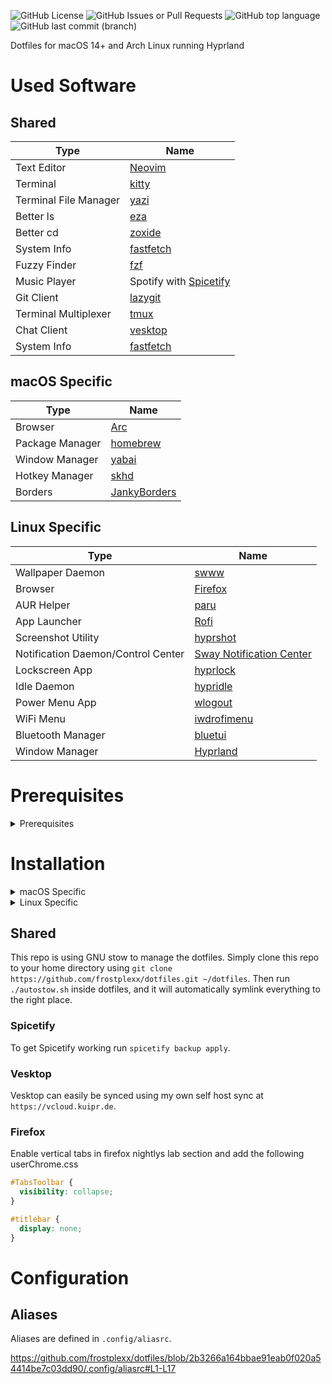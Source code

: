 ![GitHub License](https://img.shields.io/github/license/Frostplexx/dotfiles)
![GitHub Issues or Pull Requests](https://img.shields.io/github/issues/Frostplexx/dotfiles)
![GitHub top language](https://img.shields.io/github/languages/top/Frostplexx/dotfiles)
![GitHub last commit (branch)](https://img.shields.io/github/last-commit/Frostplexx/dotfiles/main)

Dotfiles for macOS 14+ and Arch Linux running Hyprland

# Used Software

## Shared

| Type                  | Name                                                             |
| --------------------- | ---------------------------------------------------------------- |
| Text Editor           | [Neovim](https://neovim.io/)                                     |
| Terminal              | [kitty](sw.kovidgoyal.net/kitty)                                 |
| Terminal File Manager | [yazi](https://github.com/sxyazi/yazi)                           |
| Better ls             | [eza](https://github.com/eza-community/eza)                      |
| Better cd             | [zoxide](https://github.com/ajeetdsouza/zoxide)                  |
| System Info           | [fastfetch](https://github.com/fastfetch-cli/fastfetch)          |
| Fuzzy Finder          | [fzf](https://github.com/junegunn/fzf)                           |
| Music Player          | Spotify with [Spicetify](https://spicetify.app/)                 |
| Git Client            | [lazygit](https://github.com/jesseduffield/lazygit)              |
| Terminal Multiplexer  | [tmux](https://github.com/tmux/tmux/wiki)                        |
| Chat Client           | [vesktop](https://github.com/Vencord/Vesktop?tab=readme-ov-file) |
| System Info           | [fastfetch](https://github.com/fastfetch-cli/fastfetch)          |

## macOS Specific

| Type            | Name                                                       |
| --------------- | ---------------------------------------------------------- |
| Browser         | [Arc](https://arc.net)                                     |
| Package Manager | [homebrew](https://brew.sh/)                               |
| Window Manager  | [yabai](https://github.com/koekeishiya/yabai)              |
| Hotkey Manager  | [skhd](https://github.com/koekeishiya/skhd.git)            |
| Borders         | [JankyBorders](https://github.com/FelixKratz/JankyBorders) |

## Linux Specific

| Type                               | Name                                                                             |
| ---------------------------------- | -------------------------------------------------------------------------------- |
| Wallpaper Daemon                   | [swww](https://github.com/LGFae/swww)                                            |
| Browser                            | [Firefox](https://firefox.com)                                                   |
| AUR Helper                         | [paru](https://github.com/Morganamilo/paru)                                      |
| App Launcher                       | [Rofi](https://github.com/davatorium/rofi)                                       |
| Screenshot Utility                 | [hyprshot](https://github.com/Gustash/Hyprshot)                                  |
| Notification Daemon/Control Center | [Sway Notification Center](https://github.com/ErikReider/SwayNotificationCenter) |
| Lockscreen App                     | [hyprlock](https://github.com/hyprwm/hyprlock)                                   |
| Idle Daemon                        | [hypridle](https://github.com/hyprwm/hypridle)                                   |
| Power Menu App                     | [wlogout](https://github.com/ArtsyMacaw/wlogout)                                 |
| WiFi Menu                          | [iwdrofimenu](https://github.com/defname/rofi-iwd-wifi-menu)                     |
| Bluetooth Manager                  | [bluetui](https://github.com/pythops/bluetui)                                    |
| Window Manager                     | [Hyprland](https://hyprland.org)                                                 |

# Prerequisites

<details>
<summary>Prerequisites</summary>

## Required

- homebrew (for macOS)
- paru (for Arch)
- zsh
- eza
- bat
- zoxide
- python 3.X
- fzf
- stow
- ripgrep
- ffmpegthumbnailer
- unzip
- jq
- poppler
- fd

## Optional

- neovim
- lazygit
- npm
- yazi
- kitty

Additionally, the `.zshrc` will load the following plugins from `/opt/homebrew/share/` for macOS:

https://github.com/frostplexx/dotfiles/blob/95ba570a6542d41d6b94ba68f66879e1a2f133fd/.zshrc#L182-L188

and from `/usr/share/zsh/` for Linux:

https://github.com/frostplexx/dotfiles/blob/95ba570a6542d41d6b94ba68f66879e1a2f133fd/.zshrc#L191-L195

Additionally, for Linux `zsh-autopairs` will be loaded from `~/.zsh-autopair/autopair.zsh` as it has to be installed manually.
The macOS paths will be loaded with the assumption that the plugins got installed through homebrew. Similarly, Linux assumes the plugins got installed using paru.

</details>

# Installation

<details>
<summary>macOS Specific</summary>

### Prerequisites

Install homebrew using `/bin/bash -c "$(curl -fsSL https://raw.githubusercontent.com/Homebrew/install/HEAD/install.sh)"`.
After that install all the required packages using the following command:
`brew install zsh eza bat zoxide fzf stow ripgrep ffmpegthumbnailer unzip jq poppler fd`

You need to also install a NerdFont which you can do by running the following command

```bash
# Install JetBrainsMono Nerd Font
brew tap homebrew/cask-fonts
brew install --cask font-jetbrains-mono-nerd-font
```

### Tweaks

Next you can run `tweak_macOS.sh` inside `./macos/scripts/`. This will apply various command line tweaks, like speeding up
animation speeds, removing dock delay and so on.

### Programs

Lastly you want to install the actual applications using this command:

```bash
brew tap frostplexx/homebrew-neovim-nightly
brew tap FelixKratz/formulae

# Casks
brew install \
    frostplexx/neovim-nightly/neovim-nightly \
    skhd \
    borders \
    firefox@nightly \
    yazi \
    lazygit \
    npm \
    kitty \
    1password-cli \
    raycast \
    mac-mouse-fix \
    hex-fiend \
    mactex \
    spotify \
    shottr \
    zap \
    wireshark \
    vmware-fusion \
    imageoptim \
    vesktop \
    codeedit \
    altserver \
    betterdisplay \
    burp-suite \
    proxyman \
    ollama

brew install --HEAD yabai

# Formulae
brew install \
    binwalk \
    ffmpeg \
    exiftool \
    fastfetch \
    ggshield \
    imagemagick \
    qemu \
    qmk \
    rust \
    zsh-autopair \
    zsh-autosuggestions \
    zsh-syntax-highlighting
```

</details>

<details>
<summary>Linux Specific</summary>

### Hyprland

#### Requirements

- ly
- hyprland
- dunst
- swww
- rofi
- pamixer
- polkit-gnome
- thunar
- wl-clipboard
- wf-recorder
- wlogout
- playerctl
- cliphist
</details>

## Shared

This repo is using GNU stow to manage the dotfiles. Simply clone this repo to your home directory using
`git clone https://github.com/frostplexx/dotfiles.git ~/dotfiles`. Then run `./autostow.sh` inside dotfiles, and it will automatically symlink
everything to the right place.

### Spicetify

To get Spicetify working run `spicetify backup apply`.

### Vesktop

Vesktop can easily be synced using my own self host sync at `https://vcloud.kuipr.de`.

### Firefox

Enable vertical tabs in firefox nightlys lab section and add the following userChrome.css

```css
#TabsToolbar {
  visibility: collapse;
}

#titlebar {
  display: none;
}
```

# Configuration

## Aliases

Aliases are defined in `.config/aliasrc`.

https://github.com/frostplexx/dotfiles/blob/2b3266a164bbae91eab0f020a54414be7c03dd90/.config/aliasrc#L1-L17
